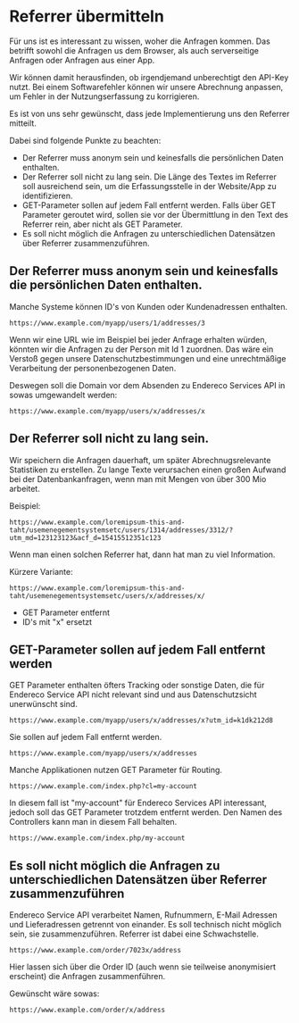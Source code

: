 # Referrer übermitteln

Für uns ist es interessant zu wissen, woher die Anfragen kommen. Das betrifft sowohl die Anfragen us dem Browser, als
auch serverseitige Anfragen oder Anfragen aus einer App.

Wir können damit herausfinden, ob irgendjemand unberechtigt den API-Key nutzt. Bei einem Softwarefehler können wir
unsere Abrechnung anpassen, um Fehler in der Nutzungserfassung zu korrigieren.

Es ist von uns sehr gewünscht, dass jede Implementierung uns den Referrer mitteilt.

Dabei sind folgende Punkte zu beachten:

- Der Referrer muss anonym sein und keinesfalls die persönlichen Daten enthalten.
- Der Referrer soll nicht zu lang sein. Die Länge des Textes im Referrer soll ausreichend sein, um die Erfassungsstelle
  in der Website/App zu identifizieren.
- GET-Parameter sollen auf jedem Fall entfernt werden. Falls über GET Parameter geroutet wird, sollen sie vor der
  Übermittlung in den Text des Referrer rein, aber nicht als GET Parameter.
- Es soll nicht möglich die Anfragen zu unterschiedlichen Datensätzen über Referrer zusammenzuführen.

## Der Referrer muss anonym sein und keinesfalls die persönlichen Daten enthalten.

Manche Systeme können ID's von Kunden oder Kundenadressen enthalten.

``` 
https://www.example.com/myapp/users/1/addresses/3
```

Wenn wir eine URL wie im Beispiel bei jeder Anfrage erhalten würden, könnten wir die Anfragen zu der Person mit Id 1
zuordnen. Das wäre ein Verstoß gegen unsere Datenschutzbestimmungen und eine unrechtmäßige Verarbeitung der
personenbezogenen Daten.

Deswegen soll die Domain vor dem Absenden zu Endereco Services API in sowas umgewandelt werden:

``` 
https://www.example.com/myapp/users/x/addresses/x
```

## Der Referrer soll nicht zu lang sein.

Wir speichern die Anfragen dauerhaft, um später Abrechnugsrelevante Statistiken zu erstellen. Zu lange Texte verursachen
einen großen Aufwand bei der Datenbankanfragen, wenn man mit Mengen von über 300 Mio arbeitet.

Beispiel:

``` 
https://www.example.com/loremipsum-this-and-taht/usemenegementsystemsetc/users/1314/addresses/3312/?utm_md=123123123&acf_d=15415512351c123
```

Wenn man einen solchen Referrer hat, dann hat man zu viel Information.

Kürzere Variante:

``` 
https://www.example.com/loremipsum-this-and-taht/usemenegementsystemsetc/users/x/addresses/x/
```

- GET Parameter entfernt
- ID's mit "x" ersetzt

## GET-Parameter sollen auf jedem Fall entfernt werden

GET Parameter enthalten öfters Tracking oder sonstige Daten, die für Endereco Service API nicht relevant sind und aus
Datenschutzsicht unerwünscht sind.

``` 
https://www.example.com/myapp/users/x/addresses/x?utm_id=k1dk212d8
```

Sie sollen auf jedem Fall entfernt werden.

``` 
https://www.example.com/myapp/users/x/addresses
```

Manche Applikationen nutzen GET Parameter für Routing.

``` 
https://www.example.com/index.php?cl=my-account
```

In diesem fall ist "my-account" für Endereco Services API interessant, jedoch soll das GET Parameter trotzdem entfernt
werden. Den Namen des Controllers kann man in diesem Fall behalten.

``` 
https://www.example.com/index.php/my-account
```

## Es soll nicht möglich die Anfragen zu unterschiedlichen Datensätzen über Referrer zusammenzuführen

Endereco Service API verarbeitet Namen, Rufnummern, E-Mail Adressen und Lieferadressen getrennt von einander. Es soll
technisch nicht möglich sein, sie zusammenzuführen. Referrer ist dabei eine Schwachstelle.

``` 
https://www.example.com/order/7023x/address
```

Hier lassen sich über die Order ID (auch wenn sie teilweise anonymisiert erscheint) die Anfragen zusammenführen.

Gewünscht wäre sowas:

``` 
https://www.example.com/order/x/address
```

